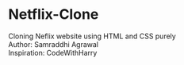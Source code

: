 # Netflix-Clone
Cloning Neflix website using HTML and CSS purely
<br>
Author: Samraddhi Agrawal
<br>
Inspiration: CodeWithHarry
